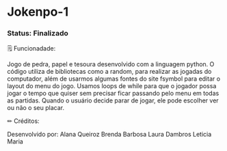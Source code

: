# Jokenpo-1
### Status: Finalizado

 🗒 Funcionadade: 

Jogo de pedra, papel e tesoura desenvolvido com a linguagem python. 
O código utiliza de bibliotecas como a random, para realizar as jogadas do computador, além de usarmos algumas fontes do site fsymbol para editar o layout do menu do jogo.
Usamos loops de while para que o jogador possa jogar o tempo que quiser sem precisar ficar passando pelo menu em todas as partidas.
Quando o usuário decide parar de jogar, ele pode escolher ver ou não o seu placar.

✏ Créditos: 

Desenvolvido por: 
Alana Queiroz 
Brenda Barbosa 
Laura Dambros 
Leticia Maria

